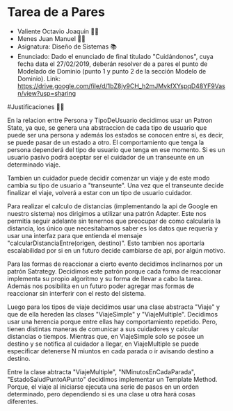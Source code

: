 # Tarea de a Pares
- Valiente Octavio Joaquin :student:
- Menes Juan Manuel :student:
- Asignatura: Diseño de Sistemas 📚
- Enunciado: Dado el enunciado de final titulado "Cuidándonos", cuya fecha data el 27/02/2019, deberán resolver de a pares el punto de Modelado de Dominio (punto 1 y punto 2 de la sección Modelo de Dominio). Link: https://drive.google.com/file/d/1bZ8jy9CH_h2mJMvkfXYspqD48YF9Vasn/view?usp=sharing


#Justificaciones 📝🤓

En la relacion entre Persona y TipoDeUsuario decidimos usar un Patron State, ya que, se genera una abstraccion de cada tipo de usuario que puede ser una persona y además los estados se conocen entre sí, es decir, se puede pasar de un estado a otro. El comportamiento que tenga la persona dependerá del tipo de usuario que tenga en ese momento. Si es un usuario pasivo podrá aceptar ser el cuidador de un transeunte en un determinado viaje. 

Tambien un cuidador puede decidir comenzar un viaje y de este modo cambia su tipo de usuario a "transeunte". Una vez que el transeunte decide finalizar el viaje, volverá a estar con un tipo de usuario cuidador.
 
Para realizar el calculo de distancias (implementando la api de Google en nuestro sistema) nos dirigimos a utilizar una patrón Adapter. Este nos permitía seguir adelante sin tenernos que preocupar de como calcularia la distancia, los único que necesitabamos saber es los datos que requería y usar una interfaz para que entienda el mensaje "calcularDistanciaEntre(origen, destino)". Esto tambien nos aportaría escalabilidad por si en un futuro decide cambiarse de api, por algún motivo. 

Para las formas de reaccionar a cierto evento decidimos inclinarnos por un patrón Satrategy. Decidimos este patrón porque cada forma de reaccionar implementa su propio algoritmo y su forma de llevar a cabo la tarea. Además nos posibilita en un futuro poder agregar mas formas de reaccionar sin interferir con el resto del sistema. 

Luego para los tipos de viaje decidimos usar una clase abstracta "Viaje" y que de ella hereden las clases "ViajeSimple" y "ViajeMultiple". Decidimos usar una herencia porque entre ellas hay comportamiento repetido. Pero, tienen distintas maneras de comunicar a sus cuidadores y calcular distancias o tiempos. Mientras que, en ViajeSimple solo se posee un destino y se notifica al cuidador a llegar, en ViajeMultiple se puede especificar detenerse N miuntos en cada parada o ir avisando destino a destino.

Entre la clase abtracta "ViajeMultiple", "NMinutosEnCadaParada", "EstadoSaludPuntoAPunto" decidimos implementar un Template Method. Porque, el viaje al iniciarse ejecuta una serie de pasos en un orden determinado, pero dependiendo si es una clase u otra hará cosas diferentes.


